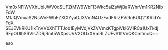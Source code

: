 Vm0xNFlWVXhUblJWV0dSUFZtMW9WbFl3Wkc5alZsWjBaRWhrVm1KR2NIbFdW
M1JQVmxaS2NsWnFWbFZXClYyaDJXVmN4UzFadFRrZFViRnBUQ21KRldYcFdX
SEJEVkRKU1IxTnVVbXhTTTJob1EyMVdjVkZVVmxKTgpiVkl6V1RCa1UxTkdj
RFpOUlhSRVlsZDRjRmt5WXpsUVVXOUxXVmRLZUFvS1ltVnQKCmtmcQ==

eso